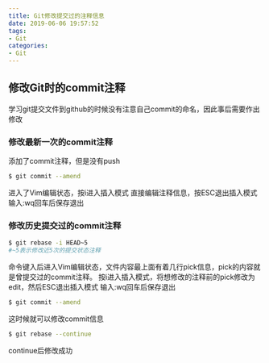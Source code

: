 ```yaml
---
title: Git修改提交过的注释信息
date: 2019-06-06 19:57:52
tags: 
- Git
categories:
- Git
---
```

## 修改Git时的commit注释
学习git提交文件到github的时候没有注意自己commit的命名，因此事后需要作出修改
### 修改最新一次的commit注释
添加了commit注释，但是没有push 
```bash
$ git commit --amend
```
<!-- more --> 
进入了Vim编辑状态，按i进入插入模式
直接编辑注释信息，按ESC退出插入模式
输入:wq回车后保存退出
### 修改历史提交过的commit注释
```bash
$ git rebase -i HEAD~5
#~5表示修改近5次的提交状态注释
```

命令键入后进入Vim编辑状态，文件内容最上面有着几行pick信息，pick的内容就是曾提交过的commit注释。
按i进入插入模式，将想修改的注释前的pick修改为edit，然后ESC退出插入模式
输入:wq回车后保存退出
```bash
$ git commit --amend
```
这时候就可以修改commit信息
```bash
$ git rebase --continue
```
continue后修改成功